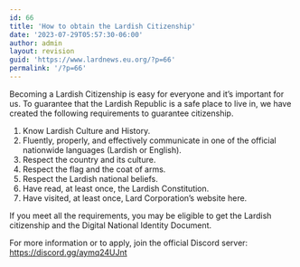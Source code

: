 ```yaml
---
id: 66
title: 'How to obtain the Lardish Citizenship'
date: '2023-07-29T05:57:30-06:00'
author: admin
layout: revision
guid: 'https://www.lardnews.eu.org/?p=66'
permalink: '/?p=66'
---
```


Becoming a Lardish Citizenship is easy for everyone and it’s important for us. To guarantee that the Lardish Republic is a safe place to live in, we have created the following requirements to guarantee citizenship.

1. Know Lardish Culture and History.
2. Fluently, properly, and effectively communicate in one of the official nationwide languages (Lardish or English).
3. Respect the country and its culture.
4. Respect the flag and the coat of arms.
5. Respect the Lardish national beliefs.
6. Have read, at least once, the Lardish Constitution.
7. Have visited, at least once, Lard Corporation’s website here.

If you meet all the requirements, you may be eligible to get the Lardish citizenship and the Digital National Identity Document.

For more information or to apply, join the official Discord server: <https://discord.gg/aymq24UJnt>